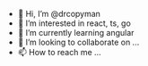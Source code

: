 - 👋 Hi, I’m @drcopyman
- 👀 I’m interested in react, ts, go
- 🌱 I’m currently learning angular
- 💞️ I’m looking to collaborate on ...
- 📫 How to reach me ...

<!---
drcopyman/drcopyman is a ✨ special ✨ repository because its `README.md` (this file) appears on your GitHub profile.
You can click the Preview link to take a look at your changes.
--->
